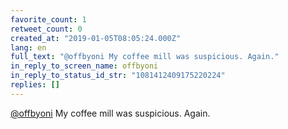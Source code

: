 ```yaml
---
favorite_count: 1
retweet_count: 0
created_at: "2019-01-05T08:05:24.000Z"
lang: en
full_text: "@offbyoni My coffee mill was suspicious. Again."
in_reply_to_screen_name: offbyoni
in_reply_to_status_id_str: "1081412409175220224"
replies: []
---
```


[@offbyoni](https://twitter.com/offbyoni) My coffee mill was suspicious. Again.
